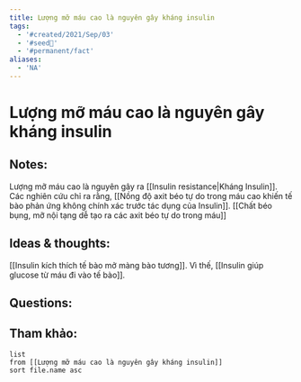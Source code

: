 ```yaml
---
title: Lượng mỡ máu cao là nguyên gây kháng insulin
tags:
  - '#created/2021/Sep/03'
  - '#seed🥜'
  - '#permanent/fact'
aliases:
  - 'NA'
---
```

# Lượng mỡ máu cao là nguyên gây kháng insulin

## Notes:
Lượng mỡ máu cao là nguyên gây ra [[Insulin resistance|Kháng Insulin]]. Các nghiên cứu chỉ ra rằng, [[Nồng độ axit béo tự do trong máu cao khiến tế bào phản ứng không chính xác trước tác dụng của Insulin]]. [[Chất béo bụng, mỡ nội tạng dễ tạo ra các axit béo tự do trong máu]]

## Ideas & thoughts:
[[Insulin kích thích tế bào mở màng bào tương]]. Vì thế, [[Insulin giúp glucose từ máu đi vào tế bào]].

## Questions:


## Tham khảo:
```dataview
list
from [[Lượng mỡ máu cao là nguyên gây kháng insulin]]
sort file.name asc
```